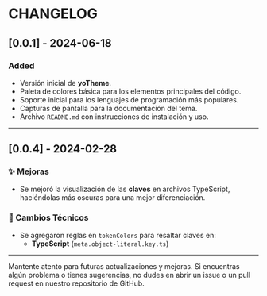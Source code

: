 # CHANGELOG

## [0.0.1] - 2024-06-18

### Added

-   Versión inicial de **yoTheme**.
-   Paleta de colores básica para los elementos principales del código.
-   Soporte inicial para los lenguajes de programación más populares.
-   Capturas de pantalla para la documentación del tema.
-   Archivo `README.md` con instrucciones de instalación y uso.

---

## [0.0.4] - 2024-02-28

### ✨ Mejoras  
- Se mejoró la visualización de las **claves** en archivos TypeScript, haciéndolas más oscuras para una mejor diferenciación.  

### 🔧 Cambios Técnicos  
- Se agregaron reglas en `tokenColors` para resaltar claves en:  
  - **TypeScript** (`meta.object-literal.key.ts`)  

---

Mantente atento para futuras actualizaciones y mejoras. Si encuentras algún problema o tienes sugerencias, no dudes en abrir un issue o un pull request en nuestro repositorio de GitHub.
